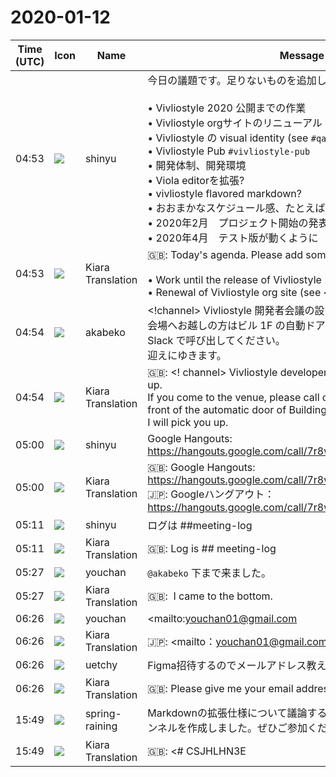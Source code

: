 # 2020-01-12

|Time (UTC)|Icon|Name|Message|
|---|---|---|---|
|<span id="1578804792.007900">04:53</span>|![](https://avatars.slack-edge.com/2018-04-27/354445776386_e258f5ed5ba887b08668_72.jpg)|shinyu|今日の議題です。足りないものを追加してください<br><br>• Vivliostyle 2020 公開までの作業<br>• Vivliostyle orgサイトのリニューアル (see `#qa-team`)<br>• Vivliostyle の visual identity (see `#qa-team`)<br>• Vivliostyle Pub `#vivliostyle-pub`<br>  • 開発体制、開発環境<br>  • Viola editorを拡張?<br>  • vivliostyle flavored markdown?<br>  • おおまかなスケジュール感、たとえば<br>    • 2020年2月　プロジェクト開始の発表<br>    • 2020年4月　テスト版が動くように|
|<span id="1578804794.008000">04:53</span>|![](https://avatars.slack-edge.com/2019-08-21/732685848020_f3f20736795184660348_72.png)|Kiara Translation|🇬🇧: Today's agenda. Please add something missing<br><br>• Work until the release of Vivliostyle 2020<br>• Renewal of Vivliostyle org site (see &lt;# CNR65K6KE | qa-team&gt;)<br>• Vivliostyle visual identity (see &lt;# CNR65K6KE | qa-team&gt;)<br>• Vivliostyle Pub &lt;# CR14JBXCJ | vivliostyle-pub&gt;<br>  • Development system and development environment<br>  • Extend Viola editor?<br>  • vivliostyle flavored markdown?<br>  • A rough sense of schedule, for example<br>    • February 2020-Announcement of project start<br>    • April 2020-Test version works|
|<span id="1578804881.008800">04:54</span>|![](https://avatars.slack-edge.com/2019-05-15/624511073651_25909952cd7a069ceed2_72.png)|akabeko|<!channel> Vivliostyle 開発者会議の設営が終わりました。<br>会場へお越しの方はビル 1F の自動ドア前に着いた際に `@akabeko` を Slack で呼び出してください。<br>迎えにゆきます。|
|<span id="1578804882.008900">04:54</span>|![](https://avatars.slack-edge.com/2019-08-21/732685848020_f3f20736795184660348_72.png)|Kiara Translation|🇬🇧: &lt;! channel&gt; Vivliostyle developer conference has been set up.<br>If you come to the venue, please call on Slack when you arrive in front of the automatic door of Building 1F.<br>I will pick you up.|
|<span id="1578805214.009500">05:00</span>|![](https://avatars.slack-edge.com/2018-04-27/354445776386_e258f5ed5ba887b08668_72.jpg)|shinyu|Google Hangouts: <https://hangouts.google.com/call/7r8wzDZTqlPODaxGTaKgAEEM>|
|<span id="1578805217.009600">05:00</span>|![](https://avatars.slack-edge.com/2019-08-21/732685848020_f3f20736795184660348_72.png)|Kiara Translation|🇬🇧: Google Hangouts: <https://hangouts.google.com/call/7r8wzDZTqlPODaxGTaKgAEEM><br>🇯🇵: Googleハングアウト：<https://hangouts.google.com/call/7r8wzDZTqlPODaxGTaKgAEEM>|
|<span id="1578805868.009900">05:11</span>|![](https://avatars.slack-edge.com/2018-04-27/354445776386_e258f5ed5ba887b08668_72.jpg)|shinyu|ログは ##meeting-log|
|<span id="1578805869.010000">05:11</span>|![](https://avatars.slack-edge.com/2019-08-21/732685848020_f3f20736795184660348_72.png)|Kiara Translation|🇬🇧: Log is ## meeting-log|
|<span id="1578806838.010200">05:27</span>|![](https://secure.gravatar.com/avatar/b54abc5e7463fe6470c379e97e3f2477.jpg?s=72&d=https%3A%2F%2Fa.slack-edge.com%2Fdf10d%2Fimg%2Favatars%2Fava_0024-72.png)|youchan|`@akabeko` 下まで来ました。|
|<span id="1578806840.010500">05:27</span>|![](https://avatars.slack-edge.com/2019-08-21/732685848020_f3f20736795184660348_72.png)|Kiara Translation|🇬🇧:  I came to the bottom.|
|<span id="1578810361.010700">06:26</span>|![](https://secure.gravatar.com/avatar/b54abc5e7463fe6470c379e97e3f2477.jpg?s=72&d=https%3A%2F%2Fa.slack-edge.com%2Fdf10d%2Fimg%2Favatars%2Fava_0024-72.png)|youchan|<mailto:youchan01@gmail.com|youchan01@gmail.com>|
|<span id="1578810363.010800">06:26</span>|![](https://avatars.slack-edge.com/2019-08-21/732685848020_f3f20736795184660348_72.png)|Kiara Translation|🇯🇵: &lt;mailto：youchan01@gmail.com | youchan01@gmail.com&gt;|
|<span id="1578810397.011000">06:26</span>|![](https://avatars.slack-edge.com/2020-01-10/887966969570_c859f367523236ef0fbd_72.png)|uetchy|Figma招待するのでメールアドレス教えて下さい|
|<span id="1578810399.011100">06:26</span>|![](https://avatars.slack-edge.com/2019-08-21/732685848020_f3f20736795184660348_72.png)|Kiara Translation|🇬🇧: Please give me your email address as Figma will be invited|
|<span id="1578844147.012900">15:49</span>|![](https://secure.gravatar.com/avatar/1ac180f0868137292905c311b5fff781.jpg?s=72&d=https%3A%2F%2Fa.slack-edge.com%2Fdf10d%2Fimg%2Favatars%2Fava_0021-72.png)|spring-raining|Markdownの拡張仕様について議論する `#project-markupdown` チャンネルを作成しました。ぜひご参加ください〜|
|<span id="1578844149.013000">15:49</span>|![](https://avatars.slack-edge.com/2019-08-21/732685848020_f3f20736795184660348_72.png)|Kiara Translation|🇬🇧: &lt;# CSJHLHN3E | project-markupdown&gt; channel has been created to discuss the extended specifications of Markdown. Please join us~|
